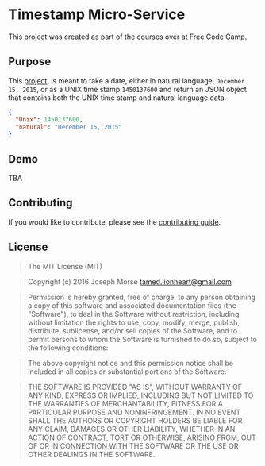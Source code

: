 # Timestamp Micro-Service

This project was created as part of the courses over at [Free Code Camp][1].

## Purpose

This [project][2], is meant to take a date, either in natural language,
`December 15, 2015`, or as a UNIX time stamp `1450137600` and return an JSON
object that contains both the UNIX time stamp and natural language data.

```json
{
  "Unix": 1450137600,
  "natural": "December 15, 2015"
}
```

## Demo

TBA

## Contributing

If you would like to contribute, please see the [contributing guide][3].

## License

> The MIT License (MIT)

> Copyright (c) 2016 Joseph Morse <tamed.lionheart@gmail.com>

> Permission is hereby granted, free of charge, to any person obtaining a copy
of this software and associated documentation files (the "Software"), to deal
in the Software without restriction, including without limitation the rights
to use, copy, modify, merge, publish, distribute, sublicense, and/or sell
copies of the Software, and to permit persons to whom the Software is
furnished to do so, subject to the following conditions:

> The above copyright notice and this permission notice shall be included in
all copies or substantial portions of the Software.

> THE SOFTWARE IS PROVIDED "AS IS", WITHOUT WARRANTY OF ANY KIND, EXPRESS OR
IMPLIED, INCLUDING BUT NOT LIMITED TO THE WARRANTIES OF MERCHANTABILITY,
FITNESS FOR A PARTICULAR PURPOSE AND NONINFRINGEMENT. IN NO EVENT SHALL THE
AUTHORS OR COPYRIGHT HOLDERS BE LIABLE FOR ANY CLAIM, DAMAGES OR OTHER
LIABILITY, WHETHER IN AN ACTION OF CONTRACT, TORT OR OTHERWISE, ARISING FROM,
OUT OF OR IN CONNECTION WITH THE SOFTWARE OR THE USE OR OTHER DEALINGS IN
THE SOFTWARE.

[1]: https://www.freecodecamp.com/ (Free Code Camp)
[2]: http://bit.ly/1WEkgDb (Timestamp Micro-service)
[3]: .github/CONTRIBUTING.md (Contributing Guide)

